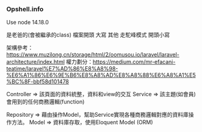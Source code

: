 ### Opshell.info

Use node 14.18.0
<!--
**Opshell/Opshell** is a ✨ _special_ ✨ repository because its `README.md` (this file) appears on your GitHub profile.

Here are some ideas to get you started:

- 🔭 I’m currently working on ...
- 🌱 I’m currently learning ...
- 👯 I’m looking to collaborate on ...
- 🤔 I’m looking for help with ...
- 💬 Ask me about ...
- 📫 How to reach me: ...
- 😄 Pronouns: ...
- ⚡ Fun fact: ...
-->


是老爸的(會被繼承的class)  檔案開頭  大寫
其他  走駝峰模式 開頭小寫

架構參考：https://www.muzilong.cn/storage/html/2/oomusou.io/laravel/laravel-architecture/index.html
權力劃分：https://medium.com/mr-efacani-teatime/laravel%E7%AD%86%E8%A8%98-%E6%A1%86%E6%9E%B6%E8%A8%AD%E8%A8%88%E6%A8%A1%E5%BC%8F-bbf58d101478

Controller => 該頁面的資料統整，資料和view的交互
Service => 該主題(如會員)會用到的任何商務邏輯(function)

Repository => 藉由操作Model，幫助Service實現各種商務邏輯對應的資料庫操作方法。
Model => 資料庫存取，使用Eloquent Model (ORM)

